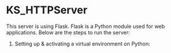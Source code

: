 # KS_HTTPServer 

This server is using Flask. Flask is a Python module used for web applications. Below are the steps to run the server: 
1. Setting up & activating a virtual environment on Python:   
```install python3 



